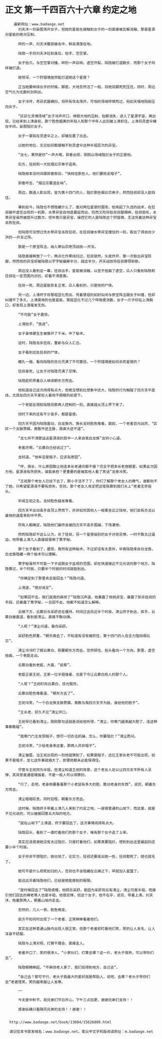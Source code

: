 # 正文 第一千四百六十六章 约定之地
        最新网址：www.badaoge.net
          刘天沐一剑妄图荡开女子，但她的星能在接触到女子的一刻直接被瓦解消融，那是星源对星能的绝对压制。
      
          砰的一声，刘天沐腹部被击中，鲜血滴落在地。
      
          陆隐一手将刘天沐拉到身后，抬手，空空掌。
      
          女子抬爪，与空空掌对撞，砰的一声巨响，虚空开裂，陆隐被打退数步，而那个女子同样被打退。
      
          她惊讶，一个狩猎境居然能打退她这个星使？
      
          正当她要继续出手的时候，脚底，大地忽然活了一般，将她双脚死死压住，同时，周边空气化为无数利剑刺出。
      
          女子冷哼，奇异武器横扫，将所有攻击荡开，可怕的场域呼啸而过，宛如天塌地陷般压向女子。
      
          “区区化灵境场域”女子冷声开口，挣脱大地的压制，抬脚消失，进入了星源宇宙，再出现，已经来到上清身前，那个脸色蜡黄的年轻人和那个中年人此刻被上清抓住，上清将灵虚伞横在中间，妄图阻拦女子。
      
          女子一掌拍在灵虚伞之上，却被反震了出去。
      
          以她的地位，无论如何都接触不到灵虚伞这种半祖层次的异宝。
      
          “龙七，果然是你”一声大喝，郭善出现，刚刚以场域阻拦女子的正是他。
      
          后方，狂叔和一大批烟云宗弟子追来。
      
          陆隐根本没时间跟郭善叙旧，“快挡住那些人，他们要抢走暗子”。
      
          郭善咋舌，“烟云宗要造反呐”。
      
          周边，数道人影出现，皆为第十四门的人，阻拦那些烟云宗弟子，然而狂叔却没人能挡住。
      
          事到如今，陆隐也不想隐藏什么了，面对两位星使的围攻，他用起了久违的战术，在狂叔破开虚空出现的一刹那，水草异宝自地底蔓延而出，险而又险将狂叔双腿捆绑，狂叔低吼，水草异宝虽然被提升过数次，但毕竟只是异宝，操控它的人是陆隐这个狩猎境，无法凭着这种异宝击败狂叔。
      
          但陆隐可没想过凭水草异宝击败狂叔，在狂叔被水草异宝缠住的一刻，取出了得自白少洪的——开天之阵。
      
          那是一个原宝阵法，纳入寒仙宗绝顶战技——开天。
      
          陆隐直接释放了一个，两点化作黑线扫过，狂叔骇然，头皮炸开，第一次取出异宝防御，然而他的异宝却被陆隐以宇字秘偏移半分，就这半分，开天战技将狂叔脖颈斩断。
      
          周边没人看到这一幕，狂叔出手，星能被消融，以至于扭曲了虚空，众人只看到陆隐和狂叔在一定范围内对抗，却看不清里面。
      
          狂叔一死，周边星能恢复正常，众人看到的，只是他的尸体。
      
          另一边，上清终于将慧祖显化而出，凭着慧祖的如封似闭与原宝阵法跟女子纠缠，但却纠缠不了多久，上清使用的也是星能，慧祖显化不过几个呼吸便消散，女子一爪子印在上清胸口，却发现上清毫发无伤。
      
          “不可能”女子震惊。
      
          上清抬手，“放逐”。
      
          女子身体硬生生被推开了千米，中了秘术。
      
          这时，陆隐击杀狂叔，重新与众人汇合。
      
          女子看到远处狂叔的尸体，
      
          瞳孔一缩，看向陆隐的目光充满了不可置信，一个狩猎境是如何杀死星使的？
      
          狂叔身死，让女子对陆隐充满了忌惮。
      
          陆隐趁机带着众人继续朝东方而去。
      
          他知道自己这次闹得有点大，但绝没想到比想象中还大，陆隐的行为触碰了四方天平底线，尤其在四方天平某些人看他不顺眼的前提下。
      
          一个老妪在得知陆隐将那两人控制的一刻，直接就从顶上界下来了。
      
          同时下来的还有不少高手，都是星使。
      
          四方天平因为陆隐震动，白龙族内，族长龙轲脸色难看，面前，一个老者目光凶厉，“区区一个支脉赘婿，竟敢忤逆主脉，简直大逆不道”。
      
          “龙七并不清楚运送星源液的其中一人来自我白龙族”龙轲小心道。
      
          老者厉喝，“云慕白已经说过了”。
      
          龙轲道，“他牟定是暗子，应该有原因”。
      
          “哼，族长，什么原因敢让他连本长老通讯都不接？完全不把本长老放眼里，如果此次因为他，星源液有所损失，谁能承担？更重要的是被其他人看了笑话”龙泉冷笑。
      
          “王祀那个老女人已经下去了，那小子活不了了，你们了解那个老女人的脾气，谁都劝不了她，只希望星源液不要有损失，否则，那个老女人肯定把这笔账算到我们头上”老者无奈摇头。
      
          听闻王祀之名，龙轲脸色越发难看。
      
          四方天平出动高手自顶上界而下，并非如同其他人一般乘坐云之陆地，他们自有办法以最快的速度来到中平界。
      
          所有人都确定，陆隐他们最终会被四方天平高手围捕，下场凄惨。
      
          然而陆隐却不这么认为，杀了狂叔，另一个星使级别的女子对他忌惮，一时不敢太过逼迫，他带着上清几人直接就使用了策字秘。
      
          那个女子看到了，震惊，竟然有这种秘术，不过却没有太意外，毕竟陆隐来自白龙族，白龙族隐藏一两个秘术可以理解。
      
          策字秘虽然不可能一下子逃脱女子监视的范围，却在快速接近不见光说的那个地方，陆隐算过，半个时辰，只要半个时辰的时间就能到达。
      
          “你确定到了那里肯定能回去？”陆隐问道。
      
          上清道，“绝对肯定”。
      
          “如果回不去，我们就真的麻烦了”陆隐沉声道，他暴露了核桃异宝，暴露了斩杀狂叔的手段，还暴露了策字秘，一旦回不去，他都不知道怎么解释。
      
          云梯下方，云慕白与采舒还在僵持，时间过去将近半个时辰，清尘终于到达，挥手，云慕白被震退，看到是清尘，直接不敢动弹。
      
          “人呢？”清尘问道，看向采舒。
      
          采舒脸色郑重，“朝东面去了，不知道有没有被抓住，第十四门的人在全力阻挡烟云宗”。
      
          清尘冷冷盯了眼云慕白，刚要朝东方而去，忽然顿住，抬头看向一个方向，那里，虚空扭曲，一个老妪走出。
      
          云慕白看到老妪，大喜，“前辈”。
      
          老妪正是王祀，王家一位半祖强者，也是下令让云慕白抢人的那个人。
      
          “人呢？”王祀盯向云慕白，目光狠厉。
      
          云慕白脸色难看道，“朝东方去了”。
      
          王祀冷笑，“一个白龙族支脉赘婿，竟敢与我四方天平为敌，谁给他的胆子”。
      
          “王长老，好久不见”清尘开口。
      
          王祀早已看到清尘，刚刚那句话就是说给他听得，“清尘，你寒门越来越大胆了，连这种事都敢碰”。
      
          “我寒门门主发现暗子，想尽一切办法抓捕，怎么，你要阻拦？”清尘质问。
      
          王祀冷笑，“少给老身来这套，那两人并非暗子”。
      
          清尘皱眉，当王祀出现的一刻他就猜到了，如果是暗子，这位王家长老不可能出现，如果不是暗子，龙七这件事就搞大了，即便他都未必能保得住。
      
          尽管与王祀同为半祖，但清尘知道王祀的背景，这个老女人足以让四方天平所有人忌惮，其背景直通祖境强者，不是一般人可以得罪的。
      
          “行了，走吧，老身倒要看看那个小老鼠有多大的胆，敢动老身的东西”，说完，朝着东方而去。
      
          清尘暗暗叹息，同时启程，朝着东方而去。
      
          这时候，陆隐终于带着上清几人来到了约定之地，一座很普通的山坳下，而这里，就是不见光说的，可以被接回第五大陆的地方。
      
          “就在山坳下”上清道，终于要回去了，这次事情闹得有点大。
      
          陆隐回头，看到了一直盯着他们的那个女子，唯有那个女子追了上来。
      
          其实应该感谢她没有太过阻拦，只是盯着他们，如果真要阻拦，想到到达这里最起码还要小半个时辰。
      
          女子并非不想阻拦，她也怕了，论实力，狂叔还要高出她一些，狂叔都死了，她也就毛了。
      
          她可不是什么视死如归的人，否则也不会隐藏在云梯之下，早就加入星盟了。
      
          能远远吊着陆隐他们，已经是她能做到的极限。
      
          “是时候回去了”陆隐感慨，他顾忌采舒，是因为采舒背后有清尘，清尘可是半祖，而接引他们回去的禅老等人也是半祖，他很忌惮，但这个女子，他不在乎，说完，带着上清，刘天沐，拖着那两人，朝着山坳内走去。
      
          忽然的，几人一顿，脸色微变。
      
          前方不知何时出现了一个老者，正笑眯眯看着他们。
      
          其实在这种普通山脉内出现人很正常，但那个老者却盯着他们笑，笑的让人发毛，让人浑身不舒服。
      
          陆隐与上清对视，打算不理会，直接走人。
      
          老者开口了，笑的很渗人，“小家伙们，打算去哪？这一片，老头子我熟，可以带你们去”。
      
          陆隐眼睛眯起，“不麻烦老人家了，我们找得到地方，自己去”。
      
          “自己去？那可不行，老头子我最大的爱好就是帮助人，说吧，去哪？老头子带你们去”老者怪笑，笑的越来越让人发寒。
      
          ——
      
          今天是中秋节，祝兄弟们节日开心，下午三点加更，谢谢兄弟们支持！！
      
          感谢纵横只看随风兄弟的支持！！谢谢！！
      
      
      http://www.badaoge.net/book/13084/15626809.html
      
      请记住本书首发域名：www.badaoge.net。笔尖中文手机版阅读网址：m.badaoge.net